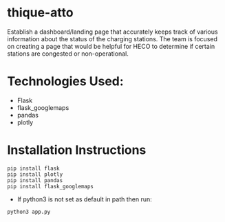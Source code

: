 # thique-atto
Establish a dashboard/landing page that accurately keeps track of various information about the status of the charging stations. The team is focused on creating a page that would be helpful for HECO to determine if certain stations are congested or non-operational.

# Technologies Used:

- Flask
- flask_googlemaps
- pandas
- plotly

# Installation Instructions
```
pip install flask
pip install plotly
pip install pandas
pip install flask_googlemaps
```
- If python3 is not set as default in path then run: 
```
python3 app.py
```
